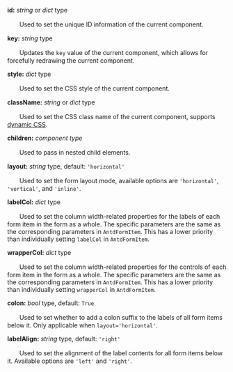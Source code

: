 **id:** *string* or *dict* type

　　Used to set the unique ID information of the current component.

**key:** *string* type

　　Updates the `key` value of the current component, which allows for forcefully redrawing the current component.

**style:** *dict* type

　　Used to set the CSS style of the current component.

**className:** *string* or *dict* type

　　Used to set the CSS class name of the current component, supports [dynamic CSS](/advanced-classname).

**children:** *component type*

　　Used to pass in nested child elements.

**layout:** *string* type, default: `'horizontal'`

　　Used to set the form layout mode, available options are `'horizontal'`, `'vertical'`, and `'inline'`.

**labelCol:** *dict* type

　　Used to set the column width-related properties for the labels of each form item in the form as a whole. The specific parameters are the same as the corresponding parameters in `AntdFormItem`. This has a lower priority than individually setting `labelCol` in `AntdFormItem`.

**wrapperCol:** *dict* type

　　Used to set the column width-related properties for the controls of each form item in the form as a whole. The specific parameters are the same as the corresponding parameters in `AntdFormItem`. This has a lower priority than individually setting `wrapperCol` in `AntdFormItem`.

**colon:** *bool* type, default: `True`

　　Used to set whether to add a colon suffix to the labels of all form items below it. Only applicable when `layout='horizontal'`.

**labelAlign:** *string* type, default: `'right'`

　　Used to set the alignment of the label contents for all form items below it. Available options are `'left'` and `'right'`.